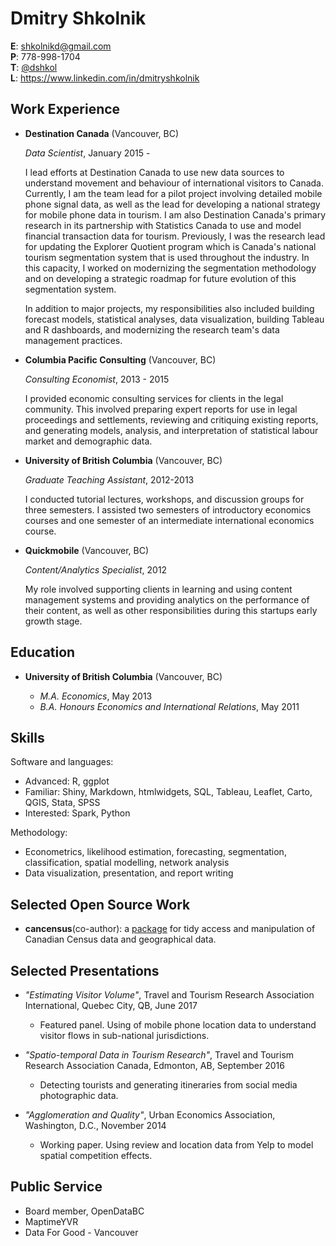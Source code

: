Dmitry Shkolnik
===============


**E**: shkolnikd@gmail.com  
**P**: 778-998-1704  
**T**: [@dshkol](https://twitter.com/dshkol)  
**L**: https://www.linkedin.com/in/dmitryshkolnik

Work Experience
---------------

*   **Destination Canada** (Vancouver, BC)

    *Data Scientist*, January 2015 - 

    I lead efforts at Destination Canada to use new data sources to understand movement and behaviour of international visitors to Canada.
    Currently, I am the team lead for a pilot project involving detailed mobile phone signal data, as well as the lead for developing a national strategy for mobile phone data in tourism. 
    I am also Destination Canada's primary research in its partnership with Statistics Canada to use and model financial transaction data for tourism. 
    Previously, I was the research lead for updating the Explorer Quotient program which is Canada's national tourism segmentation system that is used throughout the industry.
    In this capacity, I worked on modernizing the segmentation methodology and on developing a strategic roadmap for future evolution of this segmentation system. 
    
    In addition to major projects, my responsibilities also included building forecast models, statistical analyses, data visualization, building Tableau and R dashboards, and modernizing the research team's data management practices. 
    

*   **Columbia Pacific Consulting** (Vancouver, BC)

    *Consulting Economist*, 2013 - 2015

    I provided economic consulting services for clients in the legal community. 
    This involved preparing expert reports for use in legal proceedings and settlements,
    reviewing and critiquing existing reports, and generating models, analysis, and interpretation of statistical labour market and demographic data. 

*   **University of British Columbia** (Vancouver, BC)

    *Graduate Teaching Assistant*, 2012-2013

    I conducted tutorial lectures, workshops, and discussion groups for three semesters. I assisted two semesters of introductory economics courses
    and one semester of an intermediate international economics course. 

*   **Quickmobile** (Vancouver, BC)

    *Content/Analytics Specialist*, 2012

    My role involved supporting clients in learning and using content management systems and providing
    analytics on the performance of their content, as well as other responsibilities during this startups early growth stage. 


Education
---------

*   **University of British Columbia** (Vancouver, BC)

    -   *M.A. Economics*, May 2013
    -   *B.A. Honours Economics and International Relations*, May 2011


Skills
------

Software and languages:
*   Advanced: R, ggplot  
*   Familiar: Shiny, Markdown, htmlwidgets, SQL, Tableau, Leaflet, Carto, QGIS, Stata, SPSS  
*   Interested: Spark, Python

Methodology:
*   Econometrics, likelihood estimation, forecasting, segmentation, classification, spatial modelling, network analysis
*   Data visualization, presentation, and report writing

Selected Open Source Work
-------------------------

* **cancensus**(co-author): a [package](https://github.com/mountainMath/cancensus) for tidy access and manipulation of Canadian Census data and geographical data. 

Selected Presentations
----------------------

* *"Estimating Visitor Volume"*, Travel and Tourism Research Association International, Quebec City, QB, June 2017

  -   Featured panel. Using of mobile phone location data to understand visitor flows in sub-national jurisdictions.
* *"Spatio-temporal Data in Tourism Research"*, Travel and Tourism Research Association Canada, Edmonton, AB, September 2016
  -   Detecting tourists and generating itineraries from social media photographic data.
* *"Agglomeration and Quality"*, Urban Economics Association,  Washington, D.C., November 2014
  -   Working paper. Using review and location data from Yelp to model spatial competition effects.  

Public Service
--------------

* Board member, OpenDataBC  
* MaptimeYVR  
* Data For Good - Vancouver  
